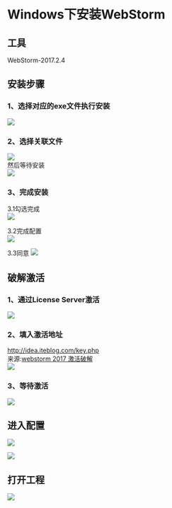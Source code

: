 # Windows下安装WebStorm
## 工具
WebStorm-2017.2.4

## 安装步骤
### 1、选择对应的exe文件执行安装  
![](https://github.com/RamboTong/MobileDevelopment/blob/master/04React%20Native%E5%BC%80%E5%8F%91%E5%B7%A5%E5%85%B7WebStorm/pic/ws01.png) 

### 2、选择关联文件
![](https://github.com/RamboTong/MobileDevelopment/blob/master/04React%20Native%E5%BC%80%E5%8F%91%E5%B7%A5%E5%85%B7WebStorm/pic/ws02.png)  
然后等待安装  
![](https://github.com/RamboTong/MobileDevelopment/blob/master/04React%20Native%E5%BC%80%E5%8F%91%E5%B7%A5%E5%85%B7WebStorm/pic/ws03.png)    

### 3、完成安装 
3.1勾选完成   
![](https://github.com/RamboTong/MobileDevelopment/blob/master/04React%20Native%E5%BC%80%E5%8F%91%E5%B7%A5%E5%85%B7WebStorm/pic/ws04.png)   

3.2完成配置  
![](https://github.com/RamboTong/MobileDevelopment/blob/master/04React%20Native%E5%BC%80%E5%8F%91%E5%B7%A5%E5%85%B7WebStorm/pic/ws05.png)  

3.3同意
![](https://github.com/RamboTong/MobileDevelopment/blob/master/04React%20Native%E5%BC%80%E5%8F%91%E5%B7%A5%E5%85%B7WebStorm/pic/ws06.png)  

## 破解激活
### 1、通过License Server激活  
![](https://github.com/RamboTong/MobileDevelopment/blob/master/04React%20Native%E5%BC%80%E5%8F%91%E5%B7%A5%E5%85%B7WebStorm/pic/ws07.png)  

### 2、填入激活地址   
http://idea.iteblog.com/key.php   
来源:[webstorm 2017 激活破解 ](http://blog.csdn.net/it_talk/article/details/52448597)  
![](https://github.com/RamboTong/MobileDevelopment/blob/master/04React%20Native%E5%BC%80%E5%8F%91%E5%B7%A5%E5%85%B7WebStorm/pic/ws08.png)  

### 3、等待激活  
![](https://github.com/RamboTong/MobileDevelopment/blob/master/04React%20Native%E5%BC%80%E5%8F%91%E5%B7%A5%E5%85%B7WebStorm/pic/ws09.png)  


## 进入配置
![](https://github.com/RamboTong/MobileDevelopment/blob/master/04React%20Native%E5%BC%80%E5%8F%91%E5%B7%A5%E5%85%B7WebStorm/pic/ws10.png)  

![](https://github.com/RamboTong/MobileDevelopment/blob/master/04React%20Native%E5%BC%80%E5%8F%91%E5%B7%A5%E5%85%B7WebStorm/pic/ws11.png)

## 打开工程
![](https://github.com/RamboTong/MobileDevelopment/blob/master/04React%20Native%E5%BC%80%E5%8F%91%E5%B7%A5%E5%85%B7WebStorm/pic/ws12.png)

